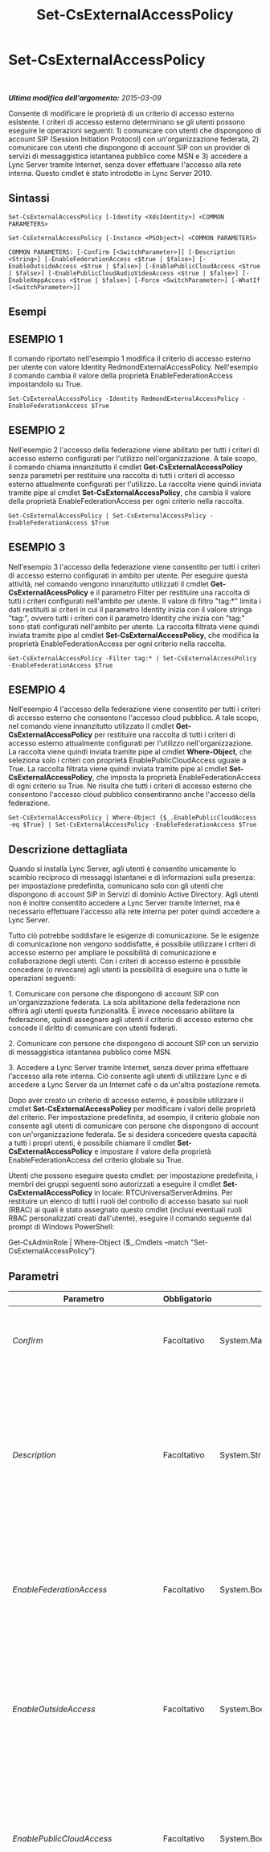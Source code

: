 ﻿---
title: Set-CsExternalAccessPolicy
TOCTitle: Set-CsExternalAccessPolicy
ms:assetid: d3e45fbb-357f-4ff2-b52d-58b94e8f2241
ms:mtpsurl: https://technet.microsoft.com/it-it/library/Gg398916(v=OCS.15)
ms:contentKeyID: 49302072
ms.date: 08/24/2015
mtps_version: v=OCS.15
ms.translationtype: HT
---

# Set-CsExternalAccessPolicy

 

_**Ultima modifica dell'argomento:** 2015-03-09_

Consente di modificare le proprietà di un criterio di accesso esterno esistente. I criteri di accesso esterno determinano se gli utenti possono eseguire le operazioni seguenti: 1) comunicare con utenti che dispongono di account SIP (Session Initiation Protocol) con un'organizzazione federata, 2) comunicare con utenti che dispongono di account SIP con un provider di servizi di messaggistica istantanea pubblico come MSN e 3) accedere a Lync Server tramite Internet, senza dover effettuare l'accesso alla rete interna. Questo cmdlet è stato introdotto in Lync Server 2010.

## Sintassi

    Set-CsExternalAccessPolicy [-Identity <XdsIdentity>] <COMMON PARAMETERS>

    Set-CsExternalAccessPolicy [-Instance <PSObject>] <COMMON PARAMETERS>

    COMMON PARAMETERS: [-Confirm [<SwitchParameter>]] [-Description <String>] [-EnableFederationAccess <$true | $false>] [-EnableOutsideAccess <$true | $false>] [-EnablePublicCloudAccess <$true | $false>] [-EnablePublicCloudAudioVideoAccess <$true | $false>] [-EnableXmppAccess <$true | $false>] [-Force <SwitchParameter>] [-WhatIf [<SwitchParameter>]]

## Esempi

## ESEMPIO 1

Il comando riportato nell'esempio 1 modifica il criterio di accesso esterno per utente con valore Identity RedmondExternalAccessPolicy. Nell'esempio il comando cambia il valore della proprietà EnableFederationAccess impostandolo su True.

    Set-CsExternalAccessPolicy -Identity RedmondExternalAccessPolicy -EnableFederationAccess $True

## ESEMPIO 2

Nell'esempio 2 l'accesso della federazione viene abilitato per tutti i criteri di accesso esterno configurati per l'utilizzo nell'organizzazione. A tale scopo, il comando chiama innanzitutto il cmdlet **Get-CsExternalAccessPolicy** senza parametri per restituire una raccolta di tutti i criteri di accesso esterno attualmente configurati per l'utilizzo. La raccolta viene quindi inviata tramite pipe al cmdlet **Set-CsExternalAccessPolicy**, che cambia il valore della proprietà EnableFederationAccess per ogni criterio nella raccolta.

    Get-CsExternalAccessPolicy | Set-CsExternalAccessPolicy -EnableFederationAccess $True

## ESEMPIO 3

Nell'esempio 3 l'accesso della federazione viene consentito per tutti i criteri di accesso esterno configurati in ambito per utente. Per eseguire questa attività, nel comando vengono innanzitutto utilizzati il cmdlet **Get-CsExternalAcessPolicy** e il parametro Filter per restituire una raccolta di tutti i criteri configurati nell'ambito per utente. Il valore di filtro "tag:\*" limita i dati restituiti ai criteri in cui il parametro Identity inizia con il valore stringa "tag:", ovvero tutti i criteri con il parametro Identity che inizia con "tag:" sono stati configurati nell'ambito per utente. La raccolta filtrata viene quindi inviata tramite pipe al cmdlet **Set-CsExternalAccessPolicy**, che modifica la proprietà EnableFederationAccess per ogni criterio nella raccolta.

    Get-CsExternalAccessPolicy -Filter tag:* | Set-CsExternalAccessPolicy -EnableFederationAccess $True

## ESEMPIO 4

Nell'esempio 4 l'accesso della federazione viene consentito per tutti i criteri di accesso esterno che consentono l'accesso cloud pubblico. A tale scopo, nel comando viene innanzitutto utilizzato il cmdlet **Get-CsExternalAccessPolicy** per restituire una raccolta di tutti i criteri di accesso esterno attualmente configurati per l'utilizzo nell'organizzazione. La raccolta viene quindi inviata tramite pipe al cmdlet **Where-Object**, che seleziona solo i criteri con proprietà EnablePublicCloudAccess uguale a True. La raccolta filtrata viene quindi inviata tramite pipe al cmdlet **Set-CsExternalAccessPolicy**, che imposta la proprietà EnableFederationAccess di ogni criterio su True. Ne risulta che tutti i criteri di accesso esterno che consentono l'accesso cloud pubblico consentiranno anche l'accesso della federazione.

    Get-CsExternalAccessPolicy | Where-Object {$_.EnablePublicCloudAccess -eq $True} | Set-CsExternalAccessPolicy -EnableFederationAccess $True

## Descrizione dettagliata

Quando si installa Lync Server, agli utenti è consentito unicamente lo scambio reciproco di messaggi istantanei e di informazioni sulla presenza: per impostazione predefinita, comunicano solo con gli utenti che dispongono di account SIP in Servizi di dominio Active Directory. Agli utenti non è inoltre consentito accedere a Lync Server tramite Internet, ma è necessario effettuare l'accesso alla rete interna per poter quindi accedere a Lync Server.

Tutto ciò potrebbe soddisfare le esigenze di comunicazione. Se le esigenze di comunicazione non vengono soddisfatte, è possibile utilizzare i criteri di accesso esterno per ampliare le possibilità di comunicazione e collaborazione degli utenti. Con i criteri di accesso esterno è possibile concedere (o revocare) agli utenti la possibilità di eseguire una o tutte le operazioni seguenti:

1\. Comunicare con persone che dispongono di account SIP con un'organizzazione federata. La sola abilitazione della federazione non offrirà agli utenti questa funzionalità. È invece necessario abilitare la federazione, quindi assegnare agli utenti il criterio di accesso esterno che concede il diritto di comunicare con utenti federati.

2\. Comunicare con persone che dispongono di account SIP con un servizio di messaggistica istantanea pubblico come MSN.

3\. Accedere a Lync Server tramite Internet, senza dover prima effettuare l'accesso alla rete interna. Ciò consente agli utenti di utilizzare Lync e di accedere a Lync Server da un Internet café o da un'altra postazione remota.

Dopo aver creato un criterio di accesso esterno, è possibile utilizzare il cmdlet **Set-CsExternalAccessPolicy** per modificare i valori delle proprietà del criterio. Per impostazione predefinita, ad esempio, il criterio globale non consente agli utenti di comunicare con persone che dispongono di account con un'organizzazione federata. Se si desidera concedere questa capacità a tutti i propri utenti, è possibile chiamare il cmdlet **Set-CsExternalAccessPolicy** e impostare il valore della proprietà EnableFederationAccess del criterio globale su True.

Utenti che possono eseguire questo cmdlet: per impostazione predefinita, i membri dei gruppi seguenti sono autorizzati a eseguire il cmdlet **Set-CsExternalAccessPolicy** in locale: RTCUniversalServerAdmins. Per restituire un elenco di tutti i ruoli del controllo di accesso basato sui ruoli (RBAC) ai quali è stato assegnato questo cmdlet (inclusi eventuali ruoli RBAC personalizzati creati dall'utente), eseguire il comando seguente dal prompt di Windows PowerShell:

Get-CsAdminRole | Where-Object {$\_.Cmdlets –match "Set-CsExternalAccessPolicy"}

## Parametri


<table>
<colgroup>
<col style="width: 25%" />
<col style="width: 25%" />
<col style="width: 25%" />
<col style="width: 25%" />
</colgroup>
<thead>
<tr class="header">
<th>Parametro</th>
<th>Obbligatorio</th>
<th>Tipo</th>
<th>Descrizione</th>
</tr>
</thead>
<tbody>
<tr class="odd">
<td><p><em>Confirm</em></p></td>
<td><p>Facoltativo</p></td>
<td><p>System.Management.Automation.SwitchParameter</p></td>
<td><p>Viene visualizzata una richiesta di conferma prima di eseguire il comando.</p></td>
</tr>
<tr class="even">
<td><p><em>Description</em></p></td>
<td><p>Facoltativo</p></td>
<td><p>System.String</p></td>
<td><p>Consente agli amministratori di fornire un testo aggiuntivo da associare al criterio. Ad esempio, il parametro Description potrebbe includere informazioni sugli utenti a cui assegnare il criterio.</p></td>
</tr>
<tr class="odd">
<td><p><em>EnableFederationAccess</em></p></td>
<td><p>Facoltativo</p></td>
<td><p>System.Boolean</p></td>
<td><p>Indica se all'utente è consentito comunicare con persone che dispongono di account SIP con un'organizzazione federata. Il valore predefinito è False.</p></td>
</tr>
<tr class="even">
<td><p><em>EnableOutsideAccess</em></p></td>
<td><p>Facoltativo</p></td>
<td><p>System.Boolean</p></td>
<td><p>Indica se all'utente è consentito connettersi a Lync Server tramite Internet, senza dover effettuare l'accesso alla rete interna dell'organizzazione. Il valore predefinito è False.</p></td>
</tr>
<tr class="odd">
<td><p><em>EnablePublicCloudAccess</em></p></td>
<td><p>Facoltativo</p></td>
<td><p>System.Boolean</p></td>
<td><p>Indica se all'utente è consentito comunicare con persone che dispongono di account SIP con un provider di connettività Internet pubblica come MSN. Il valore predefinito è False.</p></td>
</tr>
<tr class="even">
<td><p><em>EnablePublicCloudAudioVideoAccess</em></p></td>
<td><p>Facoltativo</p></td>
<td><p>System.Boolean</p></td>
<td><p>Indica se all'utente è consentito condurre conversazioni audio/video con persone che dispongono di account SIP con un provider Internet pubblico come MSN. Quando è impostato su False, le opzioni audio e video in Lync vengono disabilitate ogni volta che un utente comunica con un contatto che utilizza la connettività Internet pubblica. Il valore predefinito è False.</p></td>
</tr>
<tr class="odd">
<td><p><em>EnableXmppAccess</em></p></td>
<td><p>Facoltativo</p></td>
<td><p>System.Boolean</p></td>
<td><p>Indica se all'utente è consentito comunicare con utenti che dispongono di account SIP con un partner XMPP (Extensible Messaging and Presence Protocol) federato. Il valore predefinito è False.</p></td>
</tr>
<tr class="even">
<td><p><em>Force</em></p></td>
<td><p>Facoltativo</p></td>
<td><p>System.Management.Automation.SwitchParameter</p></td>
<td><p>Consente di non visualizzare i messaggi relativi agli errori non irreversibili che possono verificarsi durante l'esecuzione del comando.</p></td>
</tr>
<tr class="odd">
<td><p><em>Identity</em></p></td>
<td><p>Facoltativo</p></td>
<td><p>Microsoft.Rtc.Management.Xds.XdsIdentity</p></td>
<td><p>Identificatore univoco per il criterio di accesso esterno da modificare. È possibile configurare i criteri di accesso con ambito globale, nell'ambito del sito o nell'ambito per utente. Per modificare il criterio globale, utilizzare la seguente sintassi: -Identity global. Per modificare un criterio di sito, utilizzare una sintassi simile alla seguente: -Identity site:Redmond. Per modificare un criterio per utente, utilizzare una sintassi simile alla seguente: -Identity SalesAccessPolicy. Se questo parametro non viene specificato, verrà modificato il criterio globale.</p>
<p>Non sono consentiti caratteri jolly per specificare un parametro Identity.</p></td>
</tr>
<tr class="even">
<td><p><em>Instance</em></p></td>
<td><p>Facoltativo</p></td>
<td><p>ExternalAccessPolicyObject</p></td>
<td><p>Consente di passare al cmdlet un riferimento a un oggetto anziché impostare singoli valori di parametro.</p></td>
</tr>
<tr class="odd">
<td><p><em>WhatIf</em></p></td>
<td><p>Facoltativo</p></td>
<td><p>System.Management.Automation.SwitchParameter</p></td>
<td><p>Descrive ciò che accadrebbe se si eseguisse il comando senza eseguirlo realmente.</p></td>
</tr>
</tbody>
</table>


## Tipi di input

Oggetto Microsoft.Rtc.Management.WritableConfig.Policy.ExternalAccess.ExternalAccessPolicy. Il cmdlet **Set-CsExternalAccessPolicy** accetta l'input da pipeline dell'oggetto criterio di accesso esterno.

## Tipi restituiti

Il cmdlet **Set-CsExternalAccessPolicy** non restituisce un valore o un oggetto. Il cmdlet configura piuttosto le istanze dell'oggetto Microsoft.Rtc.Management.WritableConfig.Policy.ExternalAccess.ExternalAccessPolicy.

## Vedere anche

#### Ulteriori risorse

[Get-CsExternalAccessPolicy](get-csexternalaccesspolicy.md)  
[Grant-CsExternalAccessPolicy](grant-csexternalaccesspolicy.md)  
[New-CsExternalAccessPolicy](new-csexternalaccesspolicy.md)  
[Remove-CsExternalAccessPolicy](remove-csexternalaccesspolicy.md)

